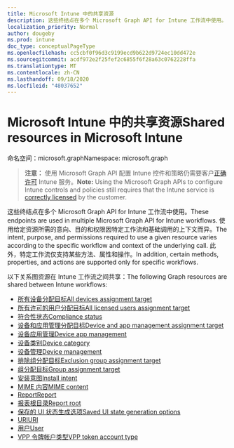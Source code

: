 ```yaml
---
title: Microsoft Intune 中的共享资源
description: 这些终结点在多个 Microsoft Graph API for Intune 工作流中使用。  使用给定资源所需的意向、目的和权限因特定工作流和基础调用的上下文而异。  此外，特定工作流仅支持某些方法、属性和操作。
localization_priority: Normal
author: dougeby
ms.prod: intune
doc_type: conceptualPageType
ms.openlocfilehash: cc5cbf0f96d3c9199ecd9b622d9724ec10dd472e
ms.sourcegitcommit: acdf972e2f25fef2c6855f6f28a63c0762228ffa
ms.translationtype: MT
ms.contentlocale: zh-CN
ms.lasthandoff: 09/18/2020
ms.locfileid: "48037652"
---
```

# <a name="shared-resources-in-microsoft-intune"></a><span data-ttu-id="04aea-105">Microsoft Intune 中的共享资源</span><span class="sxs-lookup"><span data-stu-id="04aea-105">Shared resources in Microsoft Intune</span></span>

<span data-ttu-id="04aea-106">命名空间：microsoft.graph</span><span class="sxs-lookup"><span data-stu-id="04aea-106">Namespace: microsoft.graph</span></span>

> <span data-ttu-id="04aea-107">**注意：** 使用 Microsoft Graph API 配置 Intune 控件和策略仍需要客户[正确许可](https://www.microsoft.com/en-us/cloud-platform/microsoft-intune-pricing) Intune 服务。</span><span class="sxs-lookup"><span data-stu-id="04aea-107">**Note:** Using the Microsoft Graph APIs to configure Intune controls and policies still requires that the Intune service is [correctly licensed](https://www.microsoft.com/en-us/cloud-platform/microsoft-intune-pricing) by the customer.</span></span>

<span data-ttu-id="04aea-108">这些终结点在多个 Microsoft Graph API for Intune 工作流中使用。</span><span class="sxs-lookup"><span data-stu-id="04aea-108">These endpoints are used in multiple Microsoft Graph API for Intune workflows.</span></span>  <span data-ttu-id="04aea-109">使用给定资源所需的意向、目的和权限因特定工作流和基础调用的上下文而异。</span><span class="sxs-lookup"><span data-stu-id="04aea-109">The intent, purpose, and permissions required to use a given resource varies according to the specific workflow and context of the underlying call.</span></span>  <span data-ttu-id="04aea-110">此外，特定工作流仅支持某些方法、属性和操作。</span><span class="sxs-lookup"><span data-stu-id="04aea-110">In addition, certain methods, properties, and actions are supported only for specific workflows.</span></span>

<span data-ttu-id="04aea-111">以下关系图资源在 Intune 工作流之间共享：</span><span class="sxs-lookup"><span data-stu-id="04aea-111">The following Graph resources are shared between Intune workflows:</span></span>  

- [<span data-ttu-id="04aea-112">所有设备分配目标</span><span class="sxs-lookup"><span data-stu-id="04aea-112">All devices assignment target</span></span>](intune-shared-alldevicesassignmenttarget.md)
- [<span data-ttu-id="04aea-113">所有许可的用户分配目标</span><span class="sxs-lookup"><span data-stu-id="04aea-113">All licensed users assignment target</span></span>](intune-shared-alllicensedusersassignmenttarget.md)
- [<span data-ttu-id="04aea-114">符合性状态</span><span class="sxs-lookup"><span data-stu-id="04aea-114">Compliance status</span></span>](intune-shared-compliancestatus.md)
- [<span data-ttu-id="04aea-115">设备和应用管理分配目标</span><span class="sxs-lookup"><span data-stu-id="04aea-115">Device and app management assignment target</span></span>](intune-shared-deviceandappmanagementassignmenttarget.md)
- [<span data-ttu-id="04aea-116">设备应用管理</span><span class="sxs-lookup"><span data-stu-id="04aea-116">Device app management</span></span>](intune-shared-deviceappmanagement.md)
- [<span data-ttu-id="04aea-117">设备类别</span><span class="sxs-lookup"><span data-stu-id="04aea-117">Device category</span></span>](intune-shared-devicecategory.md)
- [<span data-ttu-id="04aea-118">设备管理</span><span class="sxs-lookup"><span data-stu-id="04aea-118">Device management</span></span>](intune-shared-devicemanagement.md)
- [<span data-ttu-id="04aea-119">排除组分配目标</span><span class="sxs-lookup"><span data-stu-id="04aea-119">Exclusion group assignment target</span></span>](intune-shared-exclusiongroupassignmenttarget.md)
- [<span data-ttu-id="04aea-120">组分配目标</span><span class="sxs-lookup"><span data-stu-id="04aea-120">Group assignment target</span></span>](intune-shared-groupassignmenttarget.md)
- [<span data-ttu-id="04aea-121">安装意图</span><span class="sxs-lookup"><span data-stu-id="04aea-121">Install intent</span></span>](intune-shared-installintent.md)
- [<span data-ttu-id="04aea-122">MIME 内容</span><span class="sxs-lookup"><span data-stu-id="04aea-122">MIME content</span></span>](intune-shared-mimecontent.md)
- [<span data-ttu-id="04aea-123">Report</span><span class="sxs-lookup"><span data-stu-id="04aea-123">Report</span></span>](intune-shared-report.md)
- [<span data-ttu-id="04aea-124">报表根目录</span><span class="sxs-lookup"><span data-stu-id="04aea-124">Report root</span></span>](intune-shared-reportroot.md)
- [<span data-ttu-id="04aea-125">保存的 UI 状态生成选项</span><span class="sxs-lookup"><span data-stu-id="04aea-125">Saved UI state generation options</span></span>](intune-shared-saveduistategenerationoptions.md)
- [<span data-ttu-id="04aea-126">URI</span><span class="sxs-lookup"><span data-stu-id="04aea-126">URI</span></span>](intune-shared-uri.md)
- [<span data-ttu-id="04aea-127">用户</span><span class="sxs-lookup"><span data-stu-id="04aea-127">User</span></span>](intune-shared-user.md)
- [<span data-ttu-id="04aea-128">VPP 令牌帐户类型</span><span class="sxs-lookup"><span data-stu-id="04aea-128">VPP token account type</span></span>](intune-shared-vpptokenaccounttype.md)






